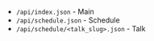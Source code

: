 * `/api/index.json` - Main
* `/api/schedule.json` - Schedule
* `/api/schedule/<talk_slug>.json` - Talk